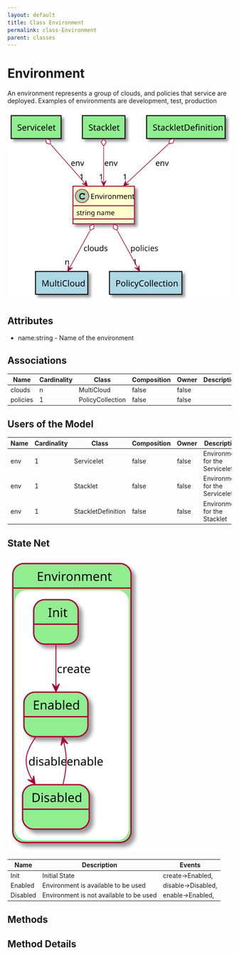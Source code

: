 ```yaml
---
layout: default
title: Class Environment
permalink: class-Environment
parent: classes
---
```


# Environment

An environment represents a group of clouds, and policies that service are deployed. Examples of environments are development, test, production

![Logical Diagram](./logical.svg)

## Attributes

* name:string - Name of the environment


## Associations

| Name | Cardinality | Class | Composition | Owner | Description |
| --- | --- | --- | --- | --- | --- |
| clouds | n | MultiCloud | false | false |  |
| policies | 1 | PolicyCollection | false | false |  |


## Users of the Model

| Name | Cardinality | Class | Composition | Owner | Description |
| --- | --- | --- | --- | --- | --- |
| env | 1 | Servicelet | false | false | Environment for the Servicelet |
| env | 1 | Stacklet | false | false | Environment for the Servicelet |
| env | 1 | StackletDefinition | false | false | Environment for the Stacklet |



## State Net
![State Net Diagram](./statenet.svg)

| Name | Description | Events |
| --- | --- | --- |
| Init | Initial State | create-&gt;Enabled,  |
| Enabled | Environment is available to be used | disable-&gt;Disabled,  |
| Disabled | Environment is not available to be used | enable-&gt;Enabled,  |



## Methods


<h2>Method Details</h2>
    

